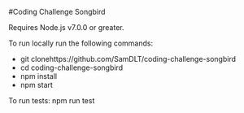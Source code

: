 #Coding Challenge Songbird

Requires Node.js v7.0.0 or greater.

To run locally run the following commands:

- git clonehttps://github.com/SamDLT/coding-challenge-songbird
- cd coding-challenge-songbird
- npm install
- npm start

To run tests:
npm run test
